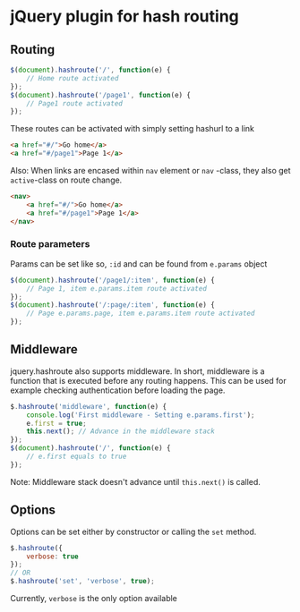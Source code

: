 jQuery plugin for hash routing
========


## Routing
```javascript
$(document).hashroute('/', function(e) {
	// Home route activated
});
$(document).hashroute('/page1', function(e) {
	// Page1 route activated
});
```

These routes can be activated with simply setting hashurl to a link

```html
<a href="#/">Go home</a>
<a href="#/page1">Page 1</a>
```

Also: When links are encased within `nav` element or `nav` -class, they also get `active`-class on route change.

```html
<nav>
    <a href="#/">Go home</a>
    <a href="#/page1">Page 1</a>
</nav>
```

### Route parameters

Params can be set like so, `:id` and can be found from `e.params` object

```javascript
$(document).hashroute('/page1/:item', function(e) {
	// Page 1, item e.params.item route activated
});
$(document).hashroute('/:page/:item', function(e) {
	// Page e.params.page, item e.params.item route activated
});
```

## Middleware

jquery.hashroute also supports middleware. In short, middleware is a function that is executed before
any routing happens. This can be used for example checking authentication before loading the page.

```javascript
$.hashroute('middleware', function(e) {
	console.log('First middleware - Setting e.params.first');
	e.first = true;
	this.next(); // Advance in the middleware stack
});
$(document).hashroute('/', function(e) {
	// e.first equals to true
});
```

Note: Middleware stack doesn't advance until `this.next()` is called.


## Options

Options can be set either by constructor or calling the `set` method.

```javascript
$.hashroute({
	verbose: true
});
// OR
$.hashroute('set', 'verbose', true);
```

Currently, `verbose` is the only option available

